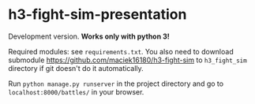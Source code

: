 # h3-fight-sim-presentation

Development version. **Works only with python 3!**

Required modules: see `requirements.txt`. You also need to download submodule https://github.com/maciek16180/h3-fight-sim to `h3_fight_sim` directory if git doesn't do it automatically.

Run `python manage.py runserver` in the project directory and go to `localhost:8000/battles/` in your browser.
